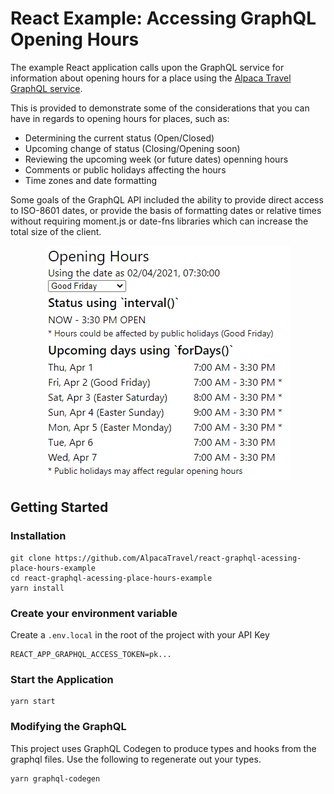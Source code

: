 # React Example: Accessing GraphQL Opening Hours

The example React application calls upon the GraphQL service for information
about opening hours for a place using the
[Alpaca Travel GraphQL service](https://github.com/AlpacaTravel/graphql-docs).

This is provided to demonstrate some of the considerations that you can have in
regards to opening hours for places, such as:

- Determining the current status (Open/Closed)
- Upcoming change of status (Closing/Opening soon)
- Reviewing the upcoming week (or future dates) openning hours
- Comments or public holidays affecting the hours
- Time zones and date formatting

Some goals of the GraphQL API included the ability to provide direct access
to ISO-8601 dates, or provide the basis of formatting dates or relative times
without requiring moment.js or date-fns libraries which can increase the total
size of the client.

<p align="center"><img src="hours.png" alt="Hours Output Example" /></p>

## Getting Started

### Installation

```
git clone https://github.com/AlpacaTravel/react-graphql-acessing-place-hours-example
cd react-graphql-acessing-place-hours-example
yarn install
```

### Create your environment variable

Create a `.env.local` in the root of the project with your API Key

```
REACT_APP_GRAPHQL_ACCESS_TOKEN=pk...
```

### Start the Application

```
yarn start
```

### Modifying the GraphQL

This project uses GraphQL Codegen to produce types and hooks from the graphql
files. Use the following to regenerate out your types.

```
yarn graphql-codegen
```
